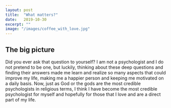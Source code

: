 ```yaml
---
layout: post
title:  "What matters?"
date:   2019-10-30
excerpt: ""
image: "/images/coffee_with_love.jpg"
---
```


## The big picture

Did you ever ask that question to yourself? I am not a psychologist and I do not pretend to be one, but luckily, 
thinking about these deep questions and finding their answers made me learn and realize so many aspects 
that could improve my life, making me a happier person and keeping me motivated on a daily basis. Now, 
just as God or the gods are the most credible psychologists in religious terms, 
I think I have become the most credible psychologist for myself and hopefully for those that 
I love and are a direct part of my life. 

